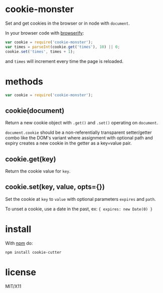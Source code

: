 cookie-monster
=============

Set and get cookies in the browser or in node with `document`.

In your browser code with [browserify](github.com/substack/node-browserify):

````javascript
var cookie = require('cookie-monster');
var times = parseInt(cookie.get('times'), 10) || 0;
cookie.set('times', times + 1);
````

and `times` will increment every time the page is reloaded.

methods
=======

````javascript
var cookie = require('cookie-monster');
````

cookie(document)
----------------

Return a new cookie object with `.get()` and `.set()` operating on `document`.

`document.cookie` should be a non-referentially transparent setter/getter combo
like the DOM's variant where assignment with optional path and expiry creates a
new cookie in the getter as a key=value pair.

cookie.get(key)
---------------

Return the cookie value for `key`.

cookie.set(key, value, opts={})
-------------------------------

Set the cookie at `key` to `value` with optional parameters `expires` and `path`.

To unset a cookie, use a date in the past, ex: ```{ expires: new Date(0) }```


install
=======

With [npm](http://npmjs.org) do:

    npm install cookie-cutter

license
=======

MIT/X11
